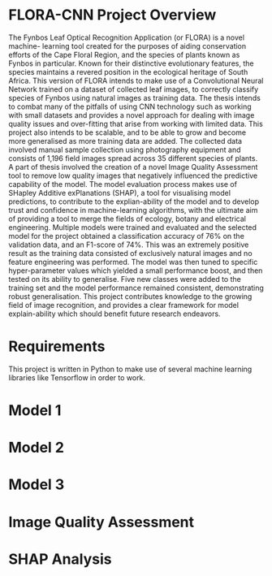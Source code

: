 # FLORA-CNN Project Overview

The Fynbos Leaf Optical Recognition Application (or FLORA) is a novel machine- learning tool created for the purposes of aiding conservation efforts of the Cape Floral Region, and the species of plants known as Fynbos in particular. Known for their distinctive evolutionary features, the species maintains a revered position in the ecological heritage of South Africa.
This version of FLORA intends to make use of a Convolutional Neural Network trained on a dataset of collected leaf images, to correctly classify species of Fynbos using natural images as training data. The thesis intends to combat many of the pitfalls of using CNN technology such as working with small datasets and provides a novel approach for dealing with image quality issues and over-fitting that arise from working with limited data. This project also intends to be scalable, and to be able to grow and become more generalised as more training data are added.
The collected data involved manual sample collection using photography equipment and consists of 1,196 field images spread across 35 different species of plants. A part of thesis involved the creation of a novel Image Quality Assessment tool to remove low quality images that negatively influenced the predictive capability of the model.
The model evaluation process makes use of SHapley Additive exPlanations (SHAP), a tool for visualising model predictions, to contribute to the explian-ability of the model and to develop trust and confidence in machine-learning algorithms, with the ultimate aim of providing a tool to merge the fields of ecology, botany and electrical engineering.
Multiple models were trained and evaluated and the selected model for the project obtained a classification accuracy of 76% on the validation data, and an F1-score of 74%. This was an extremely positive result as the training data consisted of exclusively natural images and no feature engineering was performed. The model was then tuned to specific hyper-parameter values which yielded a small performance boost, and then tested on its ability to generalise. Five new classes were added to the training set and the model performance remained consistent, demonstrating robust generalisation. This project contributes knowledge to the growing field of image recognition, and provides a clear framework for model explain-ability which should benefit future research endeavors.

# Requirements
This project is written in Python to make use of several machine learning libraries like Tensorflow in order to work. 

# Model 1

# Model 2

# Model 3 

# Image Quality Assessment

# SHAP Analysis
